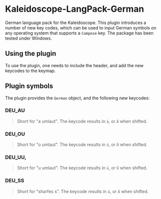 # Kaleidoscope-LangPack-German

German language pack for the Kaleidoscope. This plugin introduces a number of
new key codes, which can be used to input German symbols on any operating
system that supports a `Compose` key. The package has been tested under Windows.

## Using the plugin

To use the plugin, one needs to include the header, and add the new keycodes to
the keymap.

## Plugin symbols

The plugin provides the `German` object, and the following new keycodes:

### DEU_AU

> Short for "a umlaut". The keycode results in `ä`, or `Ä` when shifted.

### DEU_OU

> Short for "o umlaut". The keycode results in `ö`, or `Ö` when shifted.

### DEU_UU,

> Short for "u umlaut". The keycode results in `ü`, or `Ü` when shifted.

### DEU_SS

> Short for "sharfes s". The keycode results in `ä`, or `Ä` when shifted.
